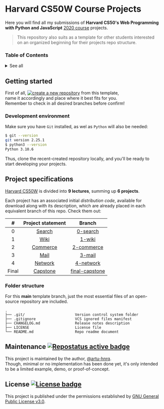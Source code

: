 # Harvard CS50W Course Projects

Here you will find all my submissions of
**Harvard CS50's Web Programming with Python and JavaScript** [2020 course][1] projects.

> This repository also suits as a template for other students 
interested on an organized beginning for their projects repo structure.

[>1]: https://www.repostatus.org "Repo maintenance status"
[>2]: https://choosealicense.com/licenses/gpl-3.0/ "GPL 3.0 License description"

[1]: https://cs50.harvard.edu/web/2020/ "Havard CS50W 2020 course"

[!0]: https://github.com/artu-hnrq/havard-cs50w/generate "Github repository's template generation URL"

[B0]: https://img.shields.io/static/v1?label=create%20a%20new%20repository&message=%20&style=social "Create new repository"
[B1]: https://www.repostatus.org/badges/latest/concept.svg "Repostatus active badge"
[B2]: https://img.shields.io/github/license/artu-hnrq/havard-cs50w?color=green "License badge"

### Table of Contents
<details>
  <summary>See all</summary>

  * [Getting started](#getting-started)
    * [Development environment](#development-environment)
  * [Project specifications](#project-specifications)
    * [Folder structure](#folder-structure)
  * [Maintenance](#maintenance-)
  * [License](#license-)

</details>


## Getting started
First of all, [![create a new repository][B0]][!0] from this template, \
name it accordingly and place where it best fits for you. \
Remember to check in all desired branches before confirm!

### Development environment
Make sure you have `Git` installed, as wel as `Python` will also be needed:

```bash
$ git --version
git version 2.25.1
$ python3 --version
Python 3.10.6
```

Thus, clone the recent-created repository locally,
and you'll be ready to start developing your projects.


## Project specifications
[Harvard CS50W][1] is divided into **9 lectures**, summing up **6 projects**.

Each project has an associated initial *distribution code*, available for download along with its description,
which are already placed in each equivalent branch of this repo. Check them out:

|   #   | Project statement |            Branch            |
|:-----:|:-----------------:|:----------------------------:|
|   0   |   [Search][P0]    |     [0-search][0-search]     |
|   1   |    [Wiki][P1]     |       [1-wiki][1-wiki]       |
|   2   |  [Commerce][P2]   |   [2-commerce][2-commerce]   |
|   3   |    [Mail][P3]     |       [3-mail][3-mail]       |
|   4   |   [Network][P4]   |    [4-network][4-network]    |
| Final |  [Capstone][P*]   | [final-capstone][*-capstone] |

[P0]: https://cs50.harvard.edu/web/2020/projects/0/search/ "Project 0: statement"
[P1]: https://cs50.harvard.edu/web/2020/projects/1/wiki/ "Project 1: statement"
[P2]: https://cs50.harvard.edu/web/2020/projects/2/commerce/ "Project 2: statement"
[P3]: https://cs50.harvard.edu/web/2020/projects/3/mail/ "Project 3: statement"
[P4]: https://cs50.harvard.edu/web/2020/projects/4/network/ "Project 4: statement"
[P*]: https://cs50.harvard.edu/web/2020/projects/final/capstone/ "Final Project: statement"

[0-search]: https://github.com/artu-hnrq/havard-cs50w/tree/0-search "Project 0: initial code"
[1-wiki]: https://github.com/artu-hnrq/havard-cs50w/tree/1-wiki "Project 1: initial code"
[2-commerce]: https://github.com/artu-hnrq/havard-cs50w/tree/2-commerce "Project 2: initial code"
[3-mail]: https://github.com/artu-hnrq/havard-cs50w/tree/3-mail "Project 3: initial code"
[4-network]: https://github.com/artu-hnrq/havard-cs50w/tree/4-network "Project 4: initial code"
[*-capstone]: https://github.com/artu-hnrq/havard-cs50w/tree/final-capstone "Project 5: initial code"

### Folder structure
For this **main** template branch,
just the most essential files of an open-source repository are included.

```
.
├── .git/                       Version control system folder
├── .gitignore                  VCS ignored files manifest
├── CHANGELOG.md                Release notes description
├── LICENSE                     License file
└── README.md                   Repo readme document
```


## Maintenance [![][B1]][>1]
This project is maintained by the author, [@artu-hnrq](https://github.com/artu-hnrq). \
Though, minimal or no implementation has been done yet,
it's only intended to be a limited example, demo, or proof-of-concept.


## License [![][B2]][>2]
This project is published under the permissions established by [GNU General Public License v3.0][>2].
